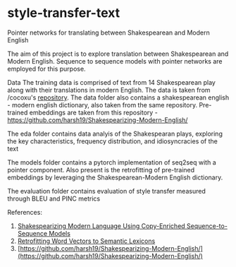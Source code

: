 # style-transfer-text
Pointer networks for translating between Shakespearean and Modern English

The aim of this project is to explore translation between Shakespearean and Modern English. Sequence to sequence models with 
pointer networks are employed for this purpose.

Data
The training data is comprised of text from 14 Shakespearean play along with their translations in modern English. The data is taken from /cocoxu's [repository]( https://github.com/cocoxu/Shakespeare/tree/master/data). The data folder also contains a shakespearean english - modern english dictionary, also taken from the same repository. Pre-trained embeddings are taken from this repository - https://github.com/harsh19/Shakespearizing-Modern-English/

The eda folder contains data analyis of the Shakespearan plays, exploring the key characteristics, frequency distribution, and idiosyncracies of the text

The models folder contains a pytorch implementation of seq2seq with a pointer component. Also present is the retrofitting of pre-trained embeddings by leveraging the Shakespearean-Modern English dictionary.

The evaluation folder contains evaluation of style transfer measured through BLEU and PINC metrics

References:
1. [Shakespearizing Modern Language Using Copy-Enriched
Sequence-to-Sequence Models](https://arxiv.org/pdf/1707.01161.pdf)
2. [Retrofitting Word Vectors to Semantic Lexicons](https://arxiv.org/abs/1411.4166)
3. [https://github.com/harsh19/Shakespearizing-Modern-English/](https://github.com/harsh19/Shakespearizing-Modern-English/)


